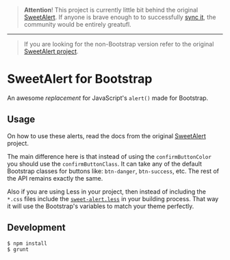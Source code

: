> **Attention**! This project is currently little bit behind the original
>[SweetAlert](https://github.com/t4t5/sweetalert). If anyone is brave enough to
> to successfully [sync it](https://github.com/lipis/bootstrap-sweetalert/pull/new/master),
> the community would be entirely greatufl.

-------------------------------------------------------------------------------

> If you are looking for the non-Bootstrap version refer to the original
> [SweetAlert project](https://github.com/t4t5/sweetalert).

# SweetAlert for Bootstrap

An awesome _replacement_ for JavaScript's `alert()` made for Bootstrap.


## Usage

On how to use these alerts, read the docs from the original
[SweetAlert](http://tristanedwards.me/sweetalert) project.

The main difference here is that instead of using the `confirmButtonColor` you
should use the `confirmButtonClass`. It can take any of the default Bootstrap
classes for buttons like: `btn-danger`, `btn-success`, etc. The rest of the API
remains exactly the same.

Also if you are using Less in your project, then instead of including the
`*.css` files include the
[`sweet-alert.less`](https://github.com/lipis/bootstrap-sweetalert/blob/master/lib/sweet-alert.less)
in your building process. That way it will use the Bootstrap's variables to
match your theme perfectly.


## Development

```shell
$ npm install
$ grunt
```
